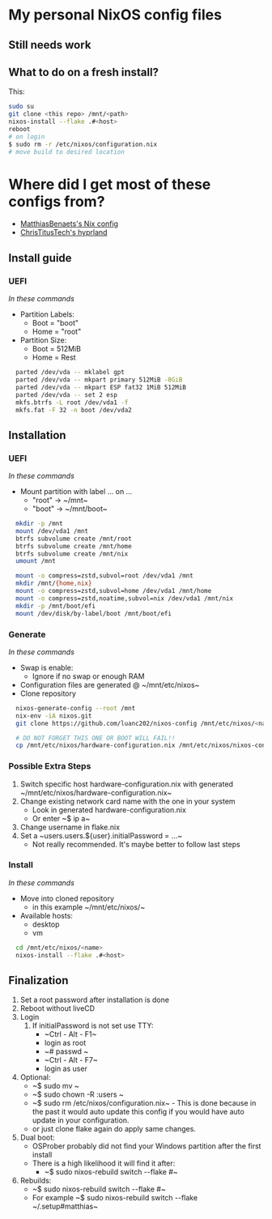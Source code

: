 # My personal NixOS config files

## Still needs work

## What to do on a fresh install?
This:
``` bash
sudo su
git clone <this repo> /mnt/<path>
nixos-install --flake .#<host>
reboot
# on login
$ sudo rm -r /etc/nixos/configuration.nix
# move build to desired location
```

# Where did I get most of these configs from?
- [MatthiasBenaets's Nix config](https://github.com/MatthiasBenaets/nixos-config)
- [ChrisTitusTech's hyprland](https://github.com/ChrisTitusTech/hyprland-titus)

## Install guide

### UEFI
*In these commands*
- Partition Labels:
  - Boot = "boot"
  - Home = "root"
- Partition Size:
  - Boot = 512MiB
  - Home = Rest

``` bash
  parted /dev/vda -- mklabel gpt
  parted /dev/vda -- mkpart primary 512MiB -8GiB
  parted /dev/vda -- mkpart ESP fat32 1MiB 512MiB
  parted /dev/vda -- set 2 esp
  mkfs.btrfs -L root /dev/vda1 -f
  mkfs.fat -F 32 -n boot /dev/vda2
```

## Installation
### UEFI
*In these commands*
- Mount partition with label ... on ...
  - "root" -> ~/mnt~
  - "boot" -> ~/mnt/boot~
``` bash
  mkdir -p /mnt
  mount /dev/vda1 /mnt
  btrfs subvolume create /mnt/root
  btrfs subvolume create /mnt/home
  btrfs subvolume create /mnt/nix
  umount /mnt

  mount -o compress=zstd,subvol=root /dev/vda1 /mnt
  mkdir /mnt/{home,nix}
  mount -o compress=zstd,subvol=home /dev/vda1 /mnt/home
  mount -o compress=zstd,noatime,subvol=nix /dev/vda1 /mnt/nix
  mkdir -p /mnt/boot/efi
  mount /dev/disk/by-label/boot /mnt/boot/efi
```

### Generate
*In these commands*
- Swap is enable:
  - Ignore if no swap or enough RAM
- Configuration files are generated @ ~/mnt/etc/nixos~
- Clone repository
``` bash
  nixos-generate-config --root /mnt
  nix-env -iA nixos.git
  git clone https://github.com/luanc202/nixos-config /mnt/etc/nixos/<name>

  # DO NOT FORGET THIS ONE OR BOOT WILL FAIL!!
  cp /mnt/etc/nixos/hardware-configuration.nix /mnt/etc/nixos/nixos-config/hosts/<host>/.
```

### Possible Extra Steps
1. Switch specific host hardware-configuration.nix with generated ~/mnt/etc/nixos/hardware-configuration.nix~
2. Change existing network card name with the one in your system
   - Look in generated hardware-configuration.nix
   - Or enter ~$ ip a~
3. Change username in flake.nix
4. Set a ~users.users.${user}.initialPassword = ...~
   - Not really recommended. It's maybe better to follow last steps

### Install
*In these commands*
- Move into cloned repository
  - in this example ~/mnt/etc/nixos/<name>~
- Available hosts:
  - desktop
  - vm
``` bash
  cd /mnt/etc/nixos/<name>
  nixos-install --flake .#<host>
```

## Finalization
1. Set a root password after installation is done
2. Reboot without liveCD
3. Login
   1. If initialPassword is not set use TTY:
      - ~Ctrl - Alt - F1~
      - login as root
      - ~# passwd <user>~
      - ~Ctrl - Alt - F7~
      - login as user
4. Optional:
   - ~$ sudo mv <location of cloned directory> <prefered location>~
   - ~$ sudo chown -R <user>:users <new directory location>~
   - ~$ sudo rm /etc/nixos/configuration.nix~ - This is done because in the past it would auto update this config if you would have auto update in your configuration.
   - or just clone flake again do apply same changes.
5. Dual boot:
   - OSProber probably did not find your Windows partition after the first install
   - There is a high likelihood it will find it after:
     - ~$ sudo nixos-rebuild switch --flake <config path>#<host>~
6. Rebuilds:
   - ~$ sudo nixos-rebuild switch --flake <config path>#<host>~
   - For example ~$ sudo nixos-rebuild switch --flake ~/.setup#matthias~